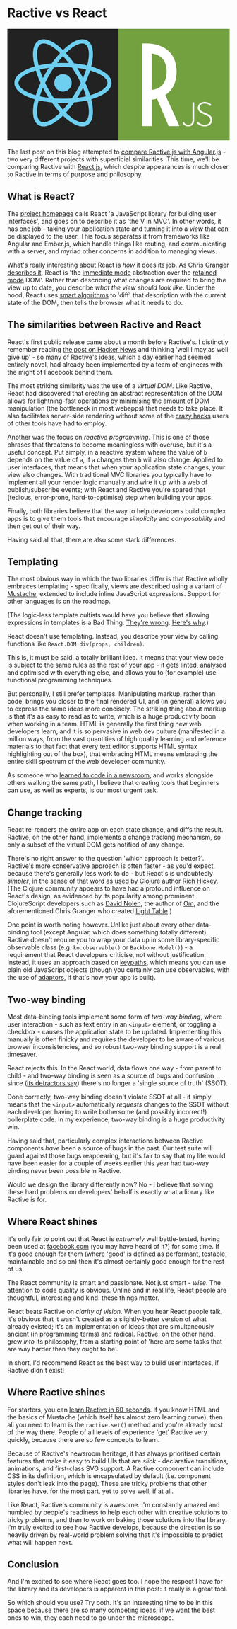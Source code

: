 # Ractive vs React

![react-v-ractive](../img/react-v-ractive.png)

The last post on this blog attempted to [compare Ractive.js with Angular.js](ractive-vs-angular.md) - two very different projects with superficial similarities. This time, we'll be comparing Ractive with [React.js](http://facebook.github.io/react), which despite appearances is much closer to Ractive in terms of purpose and philosophy.

<!-- break -->


## What is React?

The [project homepage](http://facebook.github.io/react) calls React 'a JavaScript library for building user interfaces', and goes on to describe it as 'the V in MVC'. In other words, it has one job - taking your application state and turning it into a *view* that can be displayed to the user. This focus separates it from frameworks like Angular and Ember.js, which handle things like routing, and communicating with a server, and myriad other concerns in addition to managing views.

What's really interesting about React is *how* it does its job. As Chris Granger [describes it](https://twitter.com/ibdknox/status/413363120862535680), React is 'the [immediate mode](http://en.wikipedia.org/wiki/Immediate_mode) abstraction over the [retained mode](http://en.wikipedia.org/wiki/Retained_mode) DOM'. Rather than describing what changes are required to bring the view up to date, you describe *what the view should look like*. Under the hood, React uses [smart algorithms](http://calendar.perfplanet.com/2013/diff/) to 'diff' that description with the current state of the DOM, then tells the browser what it needs to do.


## The similarities between Ractive and React

React's first public release came about a month before Ractive's. I distinctly remember reading [the post on Hacker News](https://news.ycombinator.com/item?id=5789055) and thinking 'well I may as well give up' - so many of Ractive's ideas, which a day earlier had seemed entirely novel, had already been implemented by a team of engineers with the might of Facebook behind them.

The most striking similarity was the use of a *virtual DOM*. Like Ractive, React had discovered that creating an abstract representation of the DOM allows for lightning-fast operations by minimising the amount of DOM manipulation (the bottleneck in most webapps) that needs to take place. It also facilitates server-side rendering without some of the [crazy hacks](http://www.yearofmoo.com/2012/11/angularjs-and-seo.html) users of other tools have had to employ.

Another was the focus on *reactive programming*. This is one of those phrases that threatens to become meaningless with overuse, but it's a useful concept. Put simply, in a reactive system where the value of `b` depends on the value of `a`, if `a` changes then `b` will also change. Applied to user interfaces, that means that when your application state changes, your view also changes. With traditional MVC libraries you typically have to implement all your render logic manually and wire it up with a web of publish/subscribe events; with React and Ractive you're spared that (tedious, error-prone, hard-to-optimise) step when building your apps.

Finally, both libraries believe that the way to help developers build complex apps is to give them tools that encourage *simplicity* and *composability* and then get out of their way.

Having said all that, there are also some stark differences.


## Templating

The most obvious way in which the two libraries differ is that Ractive wholly embraces templating - specifically, views are described using a variant of [Mustache](http://mustache.github.io/), extended to include inline JavaScript expressions. Support for other languages is on the roadmap.

(The logic-less template cultists would have you believe that allowing expressions in templates is a Bad Thing. [They're wrong](http://www.boronine.com/2012/09/07/Cult-Of-Logic-less-Templates/). [Here's why](ractive-js-expressions-and-the-new-wave-of-reactive-programming.md).)

React doesn't use templating. Instead, you describe your view by calling functions like `React.DOM.div(props, children)`.

This is, it must be said, a totally brilliant idea. It means that your view code is subject to the same rules as the rest of your app - it gets linted, analysed and optimised with everything else, and allows you to (for example) use functional programming techniques.

But personally, I still prefer templates. Manipulating markup, rather than code, brings you closer to the final rendered UI, and (in general) allows you to express the same ideas more concisely. The striking thing about markup is that it's as easy to read as to write, which is a huge productivity boon when working in a team. HTML is generally the first thing new web developers learn, and it is so pervasive in web dev culture (manifested in a million ways, from the vast quantities of high quality learning and reference materials to that fact that every text editor supports HTML syntax highlighting out of the box), that embracing HTML means embracing the entire skill spectrum of the web developer community.

As someone who [learned to code in a newsroom](the-origins-of-ractive.md), and works alongside others walking the same path, I believe that creating tools that beginners can use, as well as experts, is our most urgent task.


## Change tracking

React re-renders the entire app on each state change, and diffs the result. Ractive, on the other hand, implements a change tracking mechanism, so only a subset of the virtual DOM gets notified of any change.

There's no right answer to the question 'which approach is better?'. Ractive's more conservative approach is often faster - as you'd expect, because there's generally less work to do - but React's is undoubtedly *simpler*, in the sense of that word [as used by Clojure author Rich Hickey](http://www.infoq.com/presentations/Simple-Made-Easy). (The Clojure community appears to have had a profound influence on React's design, as evidenced by its popularity among prominent ClojureScript developers such as [David Nolen](https://twitter.com/swannodette), the author of [Om](https://github.com/swannodette/om), and the aforementioned Chris Granger who created [Light Table](http://www.lighttable.com/).)

One point is worth noting however. Unlike just about every other data-binding tool (except Angular, which does something totally different), Ractive doesn't require you to wrap your data up in some library-specific observable class (e.g. `ko.observable()` or `Backbone.Model()`) - a requirement that React developers criticise, not without justification. Instead, it uses an approach based on [keypaths](../concepts/templates/keypaths.md), which means you can use plain old JavaScript objects (though you certainly can use observables, with the use of [adaptors](../extend/adaptors.md), if that's how your app is built).


## Two-way binding

Most data-binding tools implement some form of *two-way binding*, where user interaction - such as text entry in an `<input>` element, or toggling a checkbox - causes the application state to be updated. Implementing this manually is often finicky and requires the developer to be aware of various browser inconsistencies, and so robust two-way binding support is a real timesaver.

React rejects this. In the React world, data flows one way - from parent to child - and two-way binding is seen as a source of bugs and confusion since ([its detractors say](https://twitter.com/asolove/status/459391361310269441)) there's no longer a 'single source of truth' (SSOT).

Done correctly, two-way binding doesn't violate SSOT at all - it simply means that the `<input>` automatically *requests* changes to the SSOT without each developer having to write bothersome (and possibly incorrect!) boilerplate code. In my experience, two-way binding is a huge productivity win.

Having said that, particularly complex interactions between Ractive components *have* been a source of bugs in the past. Our test suite will guard against those bugs reappearing, but it's fair to say that my life would have been easier for a couple of weeks earlier this year had two-way binding never been possible in Ractive.

Would we design the library differently now? No - I believe that solving these hard problems on developers' behalf is exactly what a library like Ractive is for.


## Where React shines

It's only fair to point out that React is *extremely* well battle-tested, having been used at [facebook.com](http://facebook.com) (you may have heard of it?) for some time. If it's good enough for them (where 'good' is defined as performant, testable, maintainable and so on) then it's almost certainly good enough for the rest of us.

The React community is smart and passionate. Not just smart - *wise*. The attention to code quality is obvious. Online and in real life, React people are thoughtful, interesting and kind: these things matter.

React beats Ractive on *clarity of vision*. When you hear React people talk, it's obvious that it wasn't created as a slightly-better version of what already existed; it's an implementation of ideas that are simultaneously ancient (in programming terms) and radical. Ractive, on the other hand, grew *into* its philosophy, from a starting point of 'here are some tasks that are way harder than they ought to be'.

In short, I'd recommend React as the best way to build user interfaces, if Ractive didn't exist!


## Where Ractive shines

For starters, you can [learn Ractive in 60 seconds](/get-started/60-second-setup). If you know HTML and the basics of Mustache (which itself has almost zero learning curve), then all you need to learn is the `ractive.set()` method and you're already most of the way there. People of all levels of experience 'get' Ractive very quickly, because there are so few concepts to learn.

Because of Ractive's newsroom heritage, it has always prioritised certain features that make it easy to build UIs that are *slick* - declarative transitions, animations, and first-class SVG support. A Ractive component can include CSS in its definition, which is encapsulated by default (i.e. component styles don't leak into the page). These are tricky problems that other libraries have, for the most part, yet to solve well, if at all.

Like React, Ractive's community is awesome. I'm constantly amazed and humbled by people's readiness to help each other with creative solutions to tricky problems, and then to work on baking those solutions into the library. I'm truly excited to see how Ractive develops, because the direction is so heavily driven by real-world problem solving that it's impossible to predict what will happen next.


## Conclusion

And I'm excited to see where React goes too. I hope the respect I have for the library and its developers is apparent in this post: it really is a great tool.

So which should you use? Try both. It's an interesting time to be in this space because there are so many competing ideas; if we want the best ones to win, they each need to go under the microscope.
